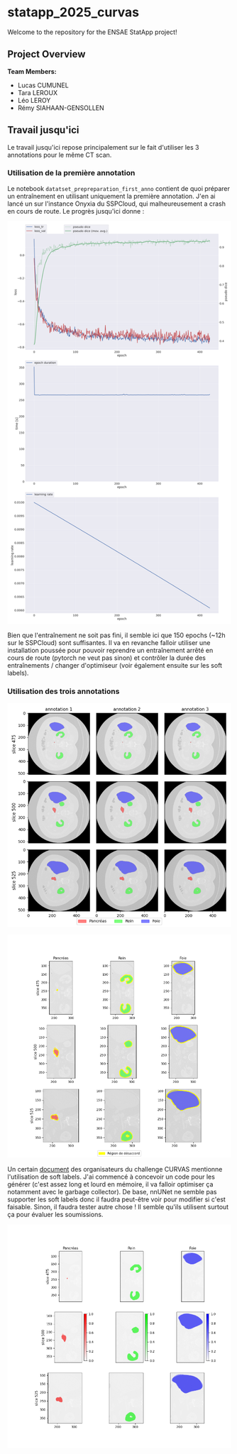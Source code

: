 # statapp_2025_curvas

Welcome to the repository for the ENSAE StatApp project!

## Project Overview

**Team Members:**
- Lucas CUMUNEL
- Tara LEROUX
- Léo LEROY
- Rémy SIAHAAN-GENSOLLEN

## Travail jusqu'ici

Le travail jusqu'ici repose principalement sur le fait d'utiliser les 3 annotations pour le même CT scan. 

### Utilisation de la première annotation

Le notebook `datatset_prepreparation_first_anno` contient de quoi préparer un entraînement en utilisant uniquement la première annotation.
J'en ai lancé un sur l'instance Onyxia du SSPCloud, qui malheureusement a crash en cours de route. Le progrès jusqu'ici donne :

![progress](nnUNet_results/Dataset475_CURVAS/nnUNetTrainer__nnUNetPlans__3d_fullres/fold_0/progress.png)

Bien que l'entraînement ne soit pas fini, il semble ici que 150 epochs (~12h sur le SSPCloud) sont suffisantes. Il va en revanche falloir
utiliser une installation poussée pour pouvoir reprendre un entraînement arrêté en cours de route (pytorch ne veut pas sinon) et contrôler
la durée des entraînements / changer d'optimiseur (voir également ensuite sur les soft labels).

### Utilisation des trois annotations

![annos](figure_UKCHLL001.png)

![annos](figure_UKCHLL001_disagree_region.png)

Un certain [document](https://zenodo.org/records/10979642) des organisateurs du challenge CURVAS mentionne l'utilisation de soft labels.
J'ai commencé à concevoir un code pour les générer (c'est assez long et lourd en mémoire, il va falloir optimiser ça notamment avec le
garbage collector). De base, nnUNet ne semble pas supporter les soft labels donc il faudra peut-être voir pour modifier si c'est faisable.
Sinon, il faudra tester autre chose ! Il semble qu'ils utilisent surtout ça pour évaluer les soumissions.

![annos](figure_UKCHLL001_soft_labels.png)